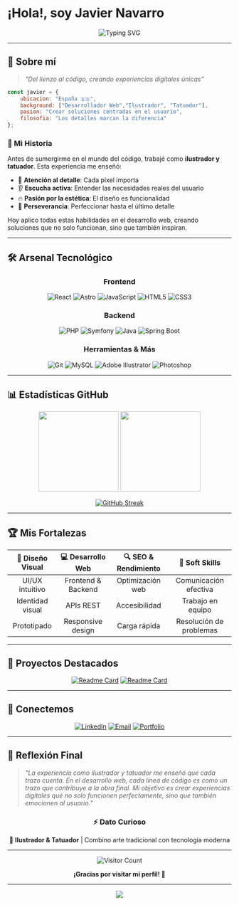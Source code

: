 # ¡Hola!, soy Javier Navarro 

<div align="center">
  
  ![Typing SVG](https://readme-typing-svg.herokuapp.com?font=Fira+Code&size=24&duration=3000&pause=1000&color=00D9FF&center=true&vCenter=true&width=600&lines=Desarrollador+Front;Desarrollador+Back;Desarrollador+Fullstack;Obsesionado+con+los+detalles)
  
  
</div>

---

## 🚀 Sobre mí

> *"Del lienzo al código, creando experiencias digitales únicas"*

```javascript
const javier = {
    ubicacion: "España 🇪🇸",
    background: ["Desarrollador Web","Ilustrador", "Tatuador"],
    pasion: "Crear soluciones centradas en el usuario",
    filosofia: "Los detalles marcan la diferencia"
};
```

### 🎯 Mi Historia

Antes de sumergirme en el mundo del código, trabajé como **ilustrador y tatuador**. Esta experiencia me enseñó:

- 🎨 **Atención al detalle**: Cada pixel importa
- 👂 **Escucha activa**: Entender las necesidades reales del usuario
- 🔥 **Pasión por la estética**: El diseño es funcionalidad
- 💪 **Perseverancia**: Perfeccionar hasta el último detalle

Hoy aplico todas estas habilidades en el desarrollo web, creando soluciones que no solo funcionan, sino que también inspiran.

---

## 🛠️ Arsenal Tecnológico

<div align="center">

### Frontend
![React](https://img.shields.io/badge/React-20232A?style=for-the-badge&logo=react&logoColor=61DAFB)
![Astro](https://img.shields.io/badge/Astro-FF5D01?style=for-the-badge&logo=astro&logoColor=white)
![JavaScript](https://img.shields.io/badge/JavaScript-323330?style=for-the-badge&logo=javascript&logoColor=F7DF1E)
![HTML5](https://img.shields.io/badge/HTML5-E34F26?style=for-the-badge&logo=html5&logoColor=white)
![CSS3](https://img.shields.io/badge/CSS3-1572B6?style=for-the-badge&logo=css3&logoColor=white)

### Backend
![PHP](https://img.shields.io/badge/PHP-777BB4?style=for-the-badge&logo=php&logoColor=white)
![Symfony](https://img.shields.io/badge/Symfony-000000?style=for-the-badge&logo=symfony&logoColor=white)
![Java](https://img.shields.io/badge/Java-ED8B00?style=for-the-badge&logo=java&logoColor=white)
![Spring Boot](https://img.shields.io/badge/Spring_Boot-6DB33F?style=for-the-badge&logo=spring-boot&logoColor=white)

### Herramientas & Más
![Git](https://img.shields.io/badge/Git-F05032?style=for-the-badge&logo=git&logoColor=white)
![MySQL](https://img.shields.io/badge/MySQL-4479A1?style=for-the-badge&logo=mysql&logoColor=white)
![Adobe Illustrator](https://img.shields.io/badge/Adobe_Illustrator-FF9A00?style=for-the-badge&logo=adobe-illustrator&logoColor=white)
![Photoshop](https://img.shields.io/badge/Adobe_Photoshop-31A8FF?style=for-the-badge&logo=adobe-photoshop&logoColor=white)

</div>

---

## 📊 Estadísticas GitHub

<div align="center">
  
  <img height="180em" src="https://github-readme-stats.vercel.app/api?username=jn4varro&show_icons=true&theme=tokyonight&include_all_commits=true&count_private=true"/>
  <img height="180em" src="https://github-readme-stats.vercel.app/api/top-langs/?username=jn4varro&layout=compact&langs_count=8&theme=tokyonight&hide=jupyter%20notebook"/>
  
</div>

<div align="center">
  
  [![GitHub Streak](https://streak-stats.demolab.com/?user=jn4varro&theme=tokyonight)](https://git.io/streak-stats)
  
</div>

---

## 🏆 Mis Fortalezas

<div align="center">

| 🎨 **Diseño Visual** | 💻 **Desarrollo Web** | 🔍 **SEO & Rendimiento** | 🤝 **Soft Skills** |
|:---:|:---:|:---:|:---:|
| UI/UX intuitivo | Frontend & Backend | Optimización web | Comunicación efectiva |
| Identidad visual | APIs REST | Accesibilidad | Trabajo en equipo |
| Prototipado | Responsive design | Carga rápida | Resolución de problemas |

</div>

---

## 🌟 Proyectos Destacados

<div align="center">

[![Readme Card](https://github-readme-stats.vercel.app/api/pin/?username=jn4varro&repo=video-game-sales-eda&theme=tokyonight)](https://github.com/jn4varro/video-game-sales-eda)
[![Readme Card](https://github-readme-stats.vercel.app/api/pin/?username=jn4varro&repo=api-usuarios&theme=tokyonight)](https://github.com/jn4varro/api-usuarios)

</div>

---

## 🤝 Conectemos

<div align="center">

[![LinkedIn](https://img.shields.io/badge/LinkedIn-0077B5?style=for-the-badge&logo=linkedin&logoColor=white)](https://linkedin.com/in/javier-navarro-robles-9561aa208)
[![Email](https://img.shields.io/badge/Email-D14836?style=for-the-badge&logo=gmail&logoColor=white)](mailto:jnavarro.artist@gmail.com)
[![Portfolio](https://img.shields.io/badge/Portfolio-FF5722?style=for-the-badge&logo=google-chrome&logoColor=white)](https://jnavarro.netlify.app/)

</div>

---

## 💭 Reflexión Final

> *"La experiencia como ilustrador y tatuador me enseñó que cada trazo cuenta. En el desarrollo web, cada línea de código es como un trazo que contribuye a la obra final. Mi objetivo es crear experiencias digitales que no solo funcionen perfectamente, sino que también emocionen al usuario."*

<div align="center">

### ⚡ Dato Curioso
🎨 **Ilustrador & Tatuador** | Combino arte tradicional con tecnología moderna

---

![Visitor Count](https://komarev.com/ghpvc/?username=jn4varro&color=blueviolet&style=for-the-badge)

**¡Gracias por visitar mi perfil! 🚀**

</div>

---

<div align="center">
  <img src="https://raw.githubusercontent.com/Trilokia/Trilokia/379277808c61ef204768a61bbc5d25bc7798ccf1/bottom_header.svg" />
</div>
